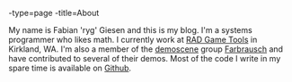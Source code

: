 -type=page
-title=About

My name is Fabian 'ryg' Giesen and this is my blog. I'm a systems programmer who likes math.
I currently work at [RAD Game Tools](http://www.radgametools.com) in Kirkland, WA. I'm also a member of the
[demoscene](http://en.wikipedia.org/wiki/Demoscene) group [Farbrausch](http://www.farbrausch.com)
and have contributed to several of their demos. Most of the code I write in my spare time is available
on [Github](https://github.com/rygorous). 
